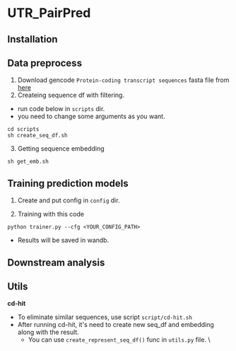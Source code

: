 # UTR_PairPred

## Installation

## Data preprocess
1. Download gencode `Protein-coding transcript sequences` fasta file from [here](https://ftp.ebi.ac.uk/pub/databases/gencode/Gencode_human/release_44/gencode.v44.pc_transcripts.fa.gz)
2. Createing sequence df with filtering.
- run code below in `scripts` dir.
- you need to change some arguments as you want.
```linux
cd scripts
sh create_seq_df.sh
```
3. Getting sequence embedding
```linux
sh get_emb.sh
```

## Training prediction models
1. Create and put config in `config` dir.

2. Training with this code
```linux
python trainer.py --cfg <YOUR_CONFIG_PATH>
```
- Results will be saved in wandb.

## Downstream analysis

## Utils
**cd-hit**
- To eliminate similar sequences, use script `script/cd-hit.sh`
- After running cd-hit, it's need to create new seq_df and embedding along with the result.
	- You can use `create_represent_seq_df()` func in `utils.py` file.
\\
